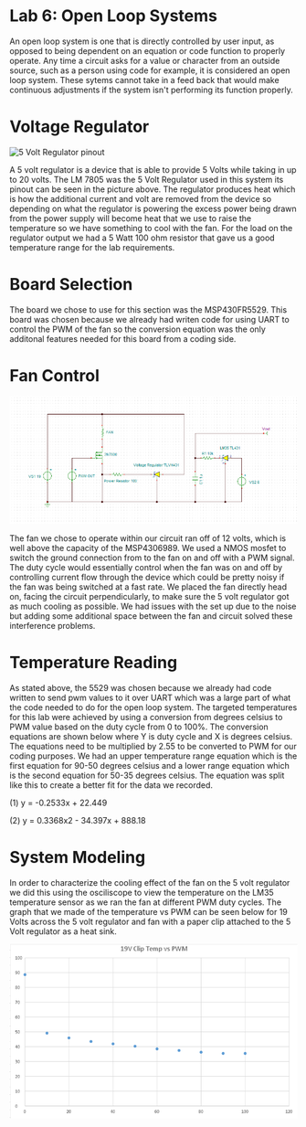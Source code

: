 # Lab 6: Open Loop Systems
An open loop system is one that is directly controlled by user input, as opposed to being dependent on an equation or code function to properly operate. Any time a circuit asks for a value or character from an outside source, such as a person using code for example, it is considered an open loop system. These sytems cannot take in a feed back that would make continuous adjustments if the system isn't performing its function properly. 
# Voltage Regulator
![5 Volt Regulator pinout](https://www.electrical4u.com/images/2017/march/1489671183.png)

A 5 volt regulator is a device that is able to provide 5 Volts while taking in up to 20 volts. The LM 7805 was the 5 Volt Regulator used in this system its pinout can be seen in the picture above. The regulator produces heat which is how the additional current and volt are removed from the device so depending on what the regulator is powering the excess power being drawn from the power supply will become heat that we use to raise the temperature so we have something to cool with the fan. For the load on the regulator output we had a 5 Watt 100 ohm resistor that gave us a good temperature range for the lab requirements.
# Board Selection
The board we chose to use for this section was the MSP430FR5529. This board was chosen because we already had writen code for using UART to control the PWM of the fan so the conversion equation was the only additonal features needed for this board from a coding side.
# Fan Control
![Open Loop Schematic](https://github.com/RU09342/lab-6taking-control-over-your-embedded-life-kevinandnathan/blob/master/Open%20Loop%20Systems/OpenloopSchematic.PNG)

The fan we chose to operate within our circuit ran off of 12 volts, which is well above the capacity of the MSP4306989. We used a NMOS mosfet to switch the ground connection from to the fan on and off with a PWM signal. The duty cycle would essentially control when the fan was on and off by controlling current flow through the device which could be pretty noisy if the fan was being switched at a fast rate. We placed the fan directly head on, facing the circuit perpendicularly, to make sure the 5 volt regulator got as much cooling as possible. We had issues with the set up due to the noise but adding some additional space between the fan and circuit solved these interference problems.

# Temperature Reading
As stated above, the 5529 was chosen because we already had code written to send pwm values to it over UART which was a large part of what the code needed to do for the open loop system. The targeted temperatures for this lab were achieved by using a conversion from degrees celsius to PWM value based on the duty cycle from 0 to 100%. The conversion equations are shown below where Y is duty cycle and X is degrees celsius. The equations need to be multiplied by 2.55 to be converted to PWM for our coding purposes. We had an upper temperature range equation which is the first equation for 90-50 degrees celsius and a lower range equation which is the second equation for 50-35 degrees celsius. The equation was split like this to create a better fit for the data we recorded.

(1) y = -0.2533x + 22.449

(2) y = 0.3368x2 - 34.397x + 888.18
 
# System Modeling
In order to characterize the cooling effect of the fan on the 5 volt regulator we did this using the osciliscope to view the temperature on the LM35 temperature sensor as we ran the fan at different PWM duty cycles. The graph that we made of the temperature vs PWM can be seen below for 19 Volts across the 5 volt regulator and fan with a paper clip attached to the 5 Volt regulator as a heat sink.

![19 Volt graph](https://github.com/RU09342/lab-6taking-control-over-your-embedded-life-kevinandnathan/blob/master/Open%20Loop%20Systems/19V.PNG)
